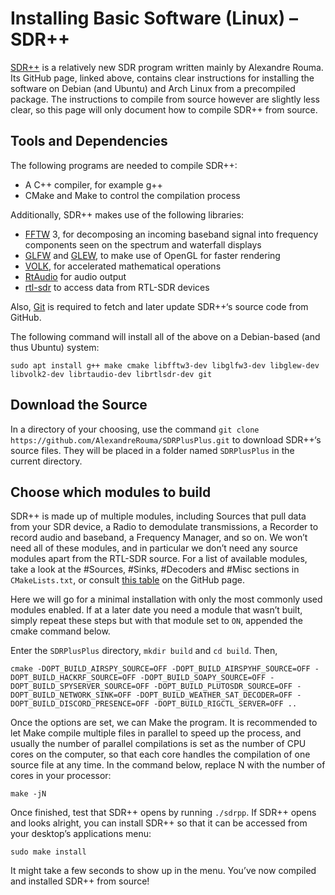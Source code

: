 # Installing Basic Software (Linux) – SDR++

[SDR++](https://github.com/AlexandreRouma/SDRPlusPlus) is a relatively new SDR program written mainly by Alexandre Rouma. Its GitHub page, linked above, contains clear instructions for installing the software on Debian (and Ubuntu) and Arch Linux from a precompiled package. The instructions to compile from source however are slightly less clear, so this page will only document how to compile SDR++ from source.

## Tools and Dependencies

The following programs are needed to compile SDR++:

- A C++ compiler, for example g++
- CMake and Make to control the compilation process

Additionally, SDR++ makes use of the following libraries:

- [FFTW](https://fftw.org/) 3, for decomposing an incoming baseband signal into frequency components seen on the spectrum and waterfall displays
- [GLFW](https://www.glfw.org/) and [GLEW](http://glew.sourceforge.net/), to make use of OpenGL for faster rendering
- [VOLK](https://wiki.gnuradio.org/index.php/Volk), for accelerated mathematical operations
- [RtAudio](https://www.music.mcgill.ca/~gary/rtaudio/) for audio output
- [rtl-sdr](https://osmocom.org/projects/rtl-sdr/wiki/Rtl-sdr) to access data from RTL-SDR devices

Also, [Git](https://git-scm.com/) is required to fetch and later update SDR++‘s source code from GitHub.

The following command will install all of the above on a Debian-based (and thus Ubuntu) system:

```
sudo apt install g++ make cmake libfftw3-dev libglfw3-dev libglew-dev libvolk2-dev librtaudio-dev librtlsdr-dev git
```

## Download the Source

In a directory of your choosing, use the command `git clone https://github.com/AlexandreRouma/SDRPlusPlus.git` to download SDR++‘s source files. They will be placed in a folder named `SDRPlusPlus` in the current directory.

## Choose which modules to build

SDR++ is made up of multiple modules, including Sources that pull data from your SDR device, a Radio to demodulate transmissions, a Recorder to record audio and baseband, a Frequency Manager, and so on. We won’t need all of these modules, and in particular we don’t need any source modules apart from the RTL-SDR source. For a list of available modules, take a look at the #Sources, #Sinks, #Decoders and #Misc sections in `CMakeLists.txt`, or consult [this table](https://github.com/AlexandreRouma/SDRPlusPlus#module-list) on the GitHub page.

Here we will go for a minimal installation with only the most commonly used modules enabled. If at a later date you need a module that wasn’t built, simply repeat these steps but with that module set to `ON`, appended the cmake command below.

Enter the `SDRPlusPlus` directory, `mkdir build` and `cd build`. Then,

```
cmake -DOPT_BUILD_AIRSPY_SOURCE=OFF -DOPT_BUILD_AIRSPYHF_SOURCE=OFF -DOPT_BUILD_HACKRF_SOURCE=OFF -DOPT_BUILD_SOAPY_SOURCE=OFF -DOPT_BUILD_SPYSERVER_SOURCE=OFF -DOPT_BUILD_PLUTOSDR_SOURCE=OFF -DOPT_BUILD_NETWORK_SINK=OFF -DOPT_BUILD_WEATHER_SAT_DECODER=OFF -DOPT_BUILD_DISCORD_PRESENCE=OFF -DOPT_BUILD_RIGCTL_SERVER=OFF ..
```

Once the options are set, we can Make the program. It is recommended to let Make compile multiple files in parallel to speed up the process, and usually the number of parallel compilations is set as the number of CPU cores on the computer, so that each core handles the compilation of one source file at any time. In the command below, replace N with the number of cores in your processor:

```
make -jN
```

Once finished, test that SDR++ opens by running `./sdrpp`. If SDR++ opens and looks alright, you can install SDR++ so that it can be accessed from your desktop’s applications menu:

```
sudo make install
```

It might take a few seconds to show up in the menu. You’ve now compiled and installed SDR++ from source!

